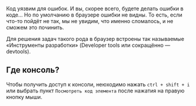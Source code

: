 Код уязвим для ошибок. И вы, скорее всего, будете делать ошибки в коде… Но по умолчанию в браузере ошибки не видны.
То есть, если что-то пойдёт не так, мы не увидим, что именно сломалось, и не сможем это починить.

Для решения задач такого рода в браузер встроены так называемые «Инструменты разработки»
(Developer tools или сокращённо — devtools).

## Где консоль?
Чтобы получить доступ к консоли, неюходимо нажать `ctrl + shift + i` или выбрать пункт `Посмотреть код элемента` после
нажатия на правую кнопку мыши.

